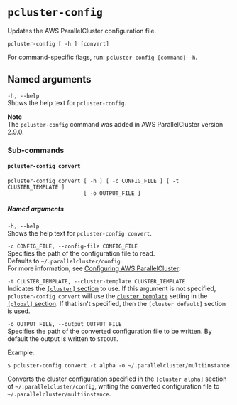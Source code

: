 # `pcluster-config`<a name="pcluster-config"></a>

Updates the AWS ParallelCluster configuration file\.

```
pcluster-config [ -h ] [convert]
```

For command\-specific flags, run: `pcluster-config [command] –h`\.

## Named arguments<a name="pcluster-config.named.arguments"></a>

`-h, --help`  
Shows the help text for `pcluster-config`\.



**Note**  
The `pcluster-config` command was added in AWS ParallelCluster version 2\.9\.0\.

### Sub\-commands<a name="pcluster-config-subcommands"></a>

#### `pcluster-config convert`<a name="pcluster-config-convert"></a>

```
pcluster-config convert [ -h ] [ -c CONFIG_FILE ] [ -t CLUSTER_TEMPLATE ]
                        [ -o OUTPUT_FILE ]
```

##### Named arguments<a name="pcluster-config.convert.namedarg"></a>

`-h, --help`  
Shows the help text for `pcluster-config convert`\.

`-c CONFIG_FILE, --config-file CONFIG_FILE`  
Specifies the path of the configuration file to read\.  
Defaults to `~/.parallelcluster/config`\.  
For more information, see [Configuring AWS ParallelCluster](getting-started-configuring-parallelcluster.md)\.

`-t CLUSTER_TEMPLATE, --cluster-template CLUSTER_TEMPLATE`  
Indicates the [`[cluster]` section](cluster-definition.md) to use\. If this argument is not specified, `pcluster-config convert` will use the [`cluster_template`](global.md#cluster-template) setting in the [`[global]` section](global.md)\. If that isn't specified, then the `[cluster default]` section is used\.

`-o OUTPUT_FILE, --output OUTPUT_FILE`  
Specifies the path of the converted configuration file to be written\. By default the output is written to `STDOUT`\.

Example:

```
$ pcluster-config convert -t alpha -o ~/.parallelcluster/multiinstance
```

Converts the cluster configuration specified in the `[cluster alpha]` section of `~/.parallelcluster/config`, writing the converted configuration file to `~/.parallelcluster/multiinstance`\.